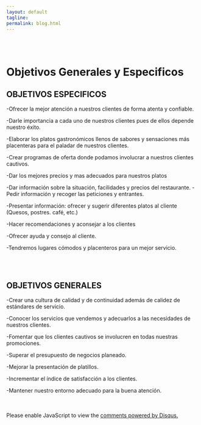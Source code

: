 ```yaml
---
layout: default
tagline:
permalink: blog.html
---
```

<br><br>

<h1>Objetivos Generales y Especificos</h1>

<h2>OBJETIVOS ESPECIFICOS</h2>

<p>-Ofrecer la mejor atención a nuestros clientes de forma atenta y confiable.</p>
<p>-Darle importancia a cada uno de nuestros clientes pues de ellos depende nuestro éxito.</p>
<p>-Elaborar los platos gastronómicos llenos de sabores y sensaciones más placenteras para el paladar de nuestros clientes.</p>
<p>-Crear programas de oferta donde podamos involucrar a nuestros clientes cautivos.</p>
<p>-Dar los mejores precios y mas adecuados para nuestros platos</p>
<p>-Dar información sobre la situación, facilidades y precios del restaurante. -Pedir información y recoger las peticiones y entrantes.</p>
<p>-Presentar información: ofrecer y sugerir diferentes platos al cliente (Quesos, postres. café, etc.)</p>
<p>-Hacer recomendaciones y aconsejar a los clientes</p>
<p>-Ofrecer ayuda y consejo al cliente.</p>
<p>-Tendremos lugares cómodos y placenteros para un mejor servicio.</p>

<br></br>

<h2>OBJETIVOS GENERALES</h2>

<p>-Crear una cultura de calidad y de continuidad además de calidez de estándares de servicio.</p>
<p>-Conocer los servicios que vendemos y adecuarlos a las necesidades de nuestros clientes.</p>
<p>-Fomentar que los clientes cautivos se involucren en todas nuestras promociones.</p>
<p>-Superar el presupuesto de negocios planeado.</p>
<p>-Mejorar la presentación de platillos.</p>
<p>-Incrementar el índice de satisfacción a los clientes.</p>
<p>-Mantener nuestro entorno adecuado para la buena atención.</p>
<br></br>
<div id="disqus_thread"></div>
<script>

/**
*  RECOMMENDED CONFIGURATION VARIABLES: EDIT AND UNCOMMENT THE SECTION BELOW TO INSERT DYNAMIC VALUES FROM YOUR PLATFORM OR CMS.
*  LEARN WHY DEFINING THESE VARIABLES IS IMPORTANT: https://disqus.com/admin/universalcode/#configuration-variables*/
/*
var disqus_config = function () {
this.page.url = PAGE_URL;  // Replace PAGE_URL with your page's canonical URL variable
this.page.identifier = PAGE_IDENTIFIER; // Replace PAGE_IDENTIFIER with your page's unique identifier variable
};
*/
(function() { // DON'T EDIT BELOW THIS LINE
var d = document, s = d.createElement('script');
s.src = 'https://introduccion.disqus.com/embed.js';
s.setAttribute('data-timestamp', +new Date());
(d.head || d.body).appendChild(s);
})();
</script>
<noscript>Please enable JavaScript to view the <a href="https://disqus.com/?ref_noscript">comments powered by Disqus.</a></noscript>
                            
